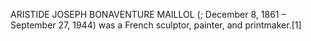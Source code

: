 ARISTIDE JOSEPH BONAVENTURE MAILLOL (; December 8, 1861 – September 27, 1944) was a French sculptor, painter, and printmaker.[1]
